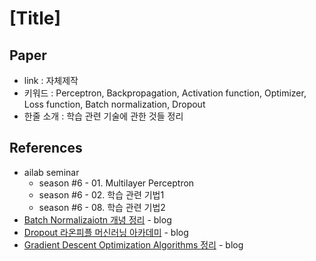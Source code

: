 # [Title]

## Paper

- link : 자체제작
- 키워드 : Perceptron, Backpropagation, Activation function, Optimizer, Loss function, Batch normalization, Dropout
- 한줄 소개 : 학습 관련 기술에 관한 것들 정리

## References

- ailab seminar
	- season #6 - 01. Multilayer Perceptron
	- season #6 - 02. 학습 관련 기법1
	- season #6 - 08. 학습 관련 기법2
- [Batch Normalizaiotn 개녕 정리](https://hcnoh.github.io/2018-11-27-batch-normalization) - blog
- [Dropout 라온피플 머신러닝 아카데미](https://m.blog.naver.com/PostView.nhn?blogId=laonple&logNo=220542170499&proxyReferer=https%3A%2F%2Fwww.google.com%2F) - blog
- [Gradient Descent Optimization Algorithms 정리](http://shuuki4.github.io/deep%20learning/2016/05/20/Gradient-Descent-Algorithm-Overview.html) - blog
